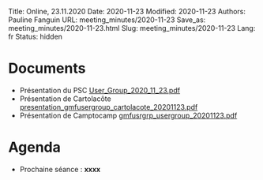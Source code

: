 Title: Online, 23.11.2020
Date: 2020-11-23
Modified: 2020-11-23
Authors: Pauline Fanguin
URL: meeting_minutes/2020-11-23
Save_as: meeting_minutes/2020-11-23.html
Slug: meeting_minutes/2020-11-23
Lang: fr
Status: hidden

# Documents

* Présentation du PSC [User_Group_2020_11_23.pdf]({filename}/documents/meetings/2020-11-23/User_Group_2020_11_23.pdf)
* Présentation de Cartolacôte [presentation_gmfusergroup_cartolacote_20201123.pdf]({filename}/documents/meetings/2020-11-23/presentation_gmfusergroup_cartolacote_20201123.pdf)
* Présentation de Camptocamp [gmfusrgrp_usergroup_20201123.pdf]({filename}/documents/meetings/2020-11-23/gmfusrgrp_usergroup_20201123.pdf)

# Agenda

* Prochaine séance : **xxxx**
